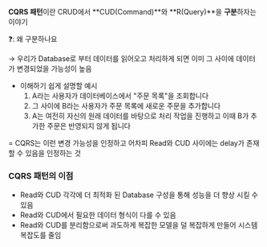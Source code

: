 **CQRS 패턴**이란 CRUD에서 **CUD(Command)**와 **R(Query)**을 **구분**하자는 이야기

❓: 왜 구분하나요

→ 우리가 Database로 부터 데이터를 읽어오고 처리하게 되면 이미 그 사이에 데이터가 변경되었을 가능성이 높음

- 이해하기 쉽게 설명할 예시
    1. A라는 사용자가 데이터베이스에서 "주문 목록"을 조회합니다
    2. 그 사이에 B라는 사용자가 주문 목록에 새로운 주문을 추가합니다
    3. A는 여전히 자신의 원래 데이터를 바탕으로 처리 작업을 진행하고 이때 B가 추가한 주문은 반영되지 않게 됩니다

= CQRS는 이런 변경 가능성을 인정하고 어차피 Read와 CUD 사이에는 delay가 존재할 수 있음을 인정하는 것

### CQRS 패턴의 이점

- Read와 CUD 각각에 더 최적화 된 Database 구성을 통해 성능을 더 향상 시킬 수 있음
- Read와 CUD에서 필요한 데이터 형식이 다를 수 있음
- Read와 CUD를 분리함으로써 과도하게 복잡한 모델을 덜 복잡하게 만들어 시스템 복잡도를 줄임

